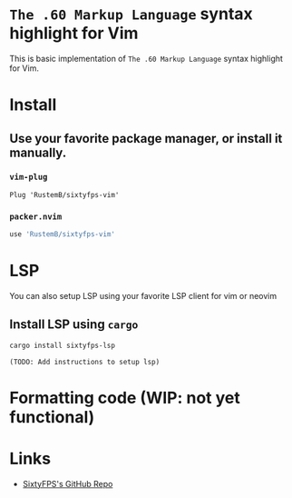 # `The .60 Markup Language` syntax highlight for Vim

This is basic implementation of `The .60 Markup Language` syntax highlight for Vim.

# Install

## Use your favorite package manager, or install it manually.

### `vim-plug`

```vim
Plug 'RustemB/sixtyfps-vim'
```

### `packer.nvim`

```lua
use 'RustemB/sixtyfps-vim'
```

# LSP

You can also setup LSP using your favorite LSP client for vim or neovim

## Install LSP using `cargo`

```sh
cargo install sixtyfps-lsp
```

`(TODO: Add instructions to setup lsp)`

# Formatting code (WIP: not yet functional)

# Links
- [SixtyFPS's GitHub Repo](https://github.com/sixtyfpsui/sixtyfps)
